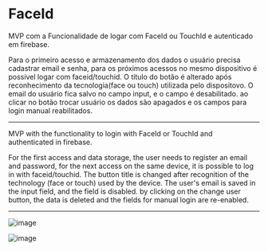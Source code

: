 # FaceId
MVP com a Funcionalidade de logar com FaceId ou TouchId e autenticado em firebase.

Para o primeiro acesso e armazenamento dos dados o usuário precisa cadastrar email e senha, 
para os próximos acessos no mesmo dispositivo é possível logar com faceid/touchid.
O título do botão é alterado após reconhecimento da tecnologia(face ou touch) utilizada pelo dispositovo.
O email do usuário fica salvo no campo input, e o campo é desabilitado.
ao clicar no botão trocar usuário os dados são apagados e os campos para login manual reabilitados. 
______
MVP with the functionality to login with FaceId or TouchId and authenticated in firebase.

For the first access and data storage, the user needs to register an email and password, for the next access on the same device, it is possible to log in with faceid/touchid. The button title is changed after recognition of the technology (face or touch) used by the device. The user's email is saved in the input field, and the field is disabled. by clicking on the change user button, the data is deleted and the fields for manual login are re-enabled.
______

![image](https://user-images.githubusercontent.com/77758983/126509847-28ccdfa5-8ae3-44f9-b234-fbc618f69b72.png)


![image](https://user-images.githubusercontent.com/77758983/124972155-6855b000-e000-11eb-890c-014302670ab0.png)
